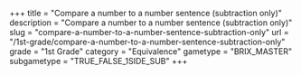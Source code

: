 +++
title = "Compare a number to a number sentence (subtraction only)"
description = "Compare a number to a number sentence (subtraction only)"
slug = "compare-a-number-to-a-number-sentence-subtraction-only"
url = "/1st-grade/compare-a-number-to-a-number-sentence-subtraction-only"
grade = "1st Grade"
category = "Equivalence"
gametype = "BRIX_MASTER"
subgametype = "TRUE_FALSE_1SIDE_SUB"
+++